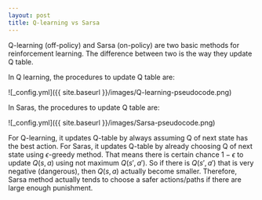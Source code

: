 ```yaml
---
layout: post
title: Q-learning vs Sarsa
---
```


Q-learning (off-policy) and Sarsa (on-policy) are two basic methods for reinforcement learning. The difference between two is the way they update Q table.

In Q learning, the procedures to update Q table are:

![_config.yml]({{ site.baseurl }}/images/Q-learning-pseudocode.png)

In Saras, the procedures to update Q table are:

![_config.yml]({{ site.baseurl }}/images/Sarsa-pseudocode.png)

For Q-learning, it updates Q-table by always assuming Q of next state has the best action. For Saras, it updates Q-table by already choosing Q of next state using $\epsilon$-greedy method. That means there is certain chance $1-\epsilon$ to update $Q(s, a)$ using not maximum $Q(s', a')$. So if there is $Q(s', a')$ that is very negative (dangerous), then $Q(s, a)$ actually become smaller. Therefore, Sarsa method actually tends to choose a safer actions/paths if there are large enough punishment.
